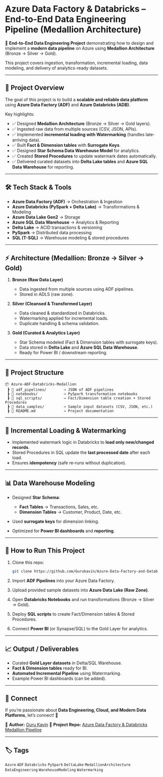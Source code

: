 # Azure Data Factory & Databricks – End-to-End Data Engineering Pipeline (Medallion Architecture)

🚀 **End-to-End Data Engineering Project** demonstrating how to design and implement a **modern data pipeline** on Azure using **Medallion Architecture** (Bronze → Silver → Gold).

This project covers ingestion, transformation, incremental loading, data modeling, and delivery of analytics-ready datasets.

---

## 📌 Project Overview

The goal of this project is to build a **scalable and reliable data platform** using **Azure Data Factory (ADF)** and **Azure Databricks (ADB)**.

Key highlights:

* ✅ Designed **Medallion Architecture** (Bronze → Silver → Gold layers).
* ✅ Ingested raw data from multiple sources (CSV, JSON, APIs).
* ✅ Implemented **incremental loading with Watermarking** (handles late-arriving data).
* ✅ Built **Fact & Dimension tables** with **Surrogate Keys**.
* ✅ Designed **Star Schema Data Warehouse Model** for analytics.
* ✅ Created **Stored Procedures** to update watermark dates automatically.
* ✅ Delivered curated datasets into **Delta Lake tables** and **Azure SQL Data Warehouse** for reporting.

---

## 🛠️ Tech Stack & Tools

* **Azure Data Factory (ADF)** → Orchestration & Ingestion
* **Azure Databricks (PySpark + Delta Lake)** → Transformations & Modeling
* **Azure Data Lake Gen2** → Storage
* **Azure SQL Data Warehouse** → Analytics & Reporting
* **Delta Lake** → ACID transactions & versioning
* **PySpark** → Distributed data processing
* **SQL (T-SQL)** → Warehouse modeling & stored procedures

---

## ⚡ Architecture (Medallion: Bronze → Silver → Gold)

1. **Bronze (Raw Data Layer)**

   * Data ingested from multiple sources using ADF pipelines.
   * Stored in ADLS (raw zone).

2. **Silver (Cleansed & Transformed Layer)**

   * Data cleaned & standardized in Databricks.
   * Watermarking applied for incremental loads.
   * Duplicate handling & schema validation.

3. **Gold (Curated & Analytics Layer)**

   * Star Schema modeled (Fact & Dimension tables with surrogate keys).
   * Data stored in **Delta Lake** and **Azure SQL Data Warehouse**.
   * Ready for Power BI / downstream reporting.

---

## 📂 Project Structure

```
📦 Azure-ADF-Databricks-Medallion
 ┣ 📂 adf_pipelines/        → JSON of ADF pipelines
 ┣ 📂 notebooks/            → PySpark transformation notebooks
 ┣ 📂 sql_scripts/          → Fact/Dimension table creation + Stored Procedures
 ┣ 📂 data_samples/         → Sample input datasets (CSV, JSON, etc.)
 ┣ 📜 README.md             → Project documentation
```

---

## 🔄 Incremental Loading & Watermarking

* Implemented watermark logic in Databricks to **load only new/changed records**.
* Stored Procedures in SQL update the **last processed date** after each load.
* Ensures **idempotency** (safe re-runs without duplication).

---

## 📊 Data Warehouse Modeling

* Designed **Star Schema**:

  * **Fact Tables** → Transactions, Sales, etc.
  * **Dimension Tables** → Customer, Product, Date, etc.
* Used **surrogate keys** for dimension linking.
* Optimized for **Power BI dashboards** and **reporting**.

---

## 🚀 How to Run This Project

1. Clone this repo:

   ```bash
   git clone https://github.com/Gurukavin/Azure-Data-Factory-and-Databricks-Medallion-End-to-End-Pipeline.git
   ```

2. Import **ADF Pipelines** into your Azure Data Factory.

3. Upload provided sample datasets into **Azure Data Lake (Raw Zone)**.

4. Open **Databricks Notebooks** and run transformations (Bronze → Silver → Gold).

5. Deploy **SQL scripts** to create Fact/Dimension tables & Stored Procedures.

6. Connect **Power BI** (or Synapse/SQL) to the Gold Layer for analytics.

---

## 📈 Output / Deliverables

* Curated **Gold Layer datasets** in Delta/SQL Warehouse.
* **Fact & Dimension tables** ready for BI.
* **Automated Incremental Pipeline** using Watermarking.
* Example Power BI dashboards (can be added).

---

## 🤝 Connect

If you’re passionate about **Data Engineering, Cloud, and Modern Data Platforms**, let’s connect! 🚀

📌 **Author:** [Guru Kavin](https://github.com/Gurukavin)
📌 **Project Repo:** [Azure Data Factory & Databricks Medallion Pipeline](https://github.com/Gurukavin/Azure-Data-Factory-and-Databricks-Medallion-End-to-End-Pipeline)

---

## 🏷️ Tags

`Azure` `ADF` `Databricks` `PySpark` `DeltaLake` `MedallionArchitecture` `DataEngineering` `WarehouseModeling` `Watermarking`
